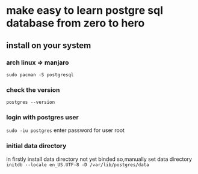 # make easy to learn postgre sql database from zero to hero

## install on your system
### arch linux => manjaro
`sudo pacman -S postgresql`

### check the version
`postgres --version`

### login with postgres user
`sudo -iu postgres`
enter password for user root

### initial data directory
in firstly install data directory not yet binded
so,manually set data directory
`initdb --locale en_US.UTF-8 -D /var/lib/postgres/data`

